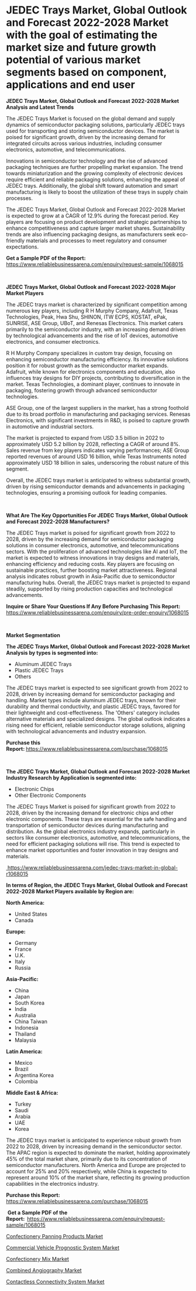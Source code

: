 <p><h1>JEDEC Trays Market, Global Outlook and Forecast 2022-2028 Market with the goal of estimating the market size and future growth potential of various market segments based on component, applications and end user</h1></p><p><strong>JEDEC Trays Market, Global Outlook and Forecast 2022-2028 Market Analysis and Latest Trends</strong></p>
<p><p>The JEDEC Trays Market is focused on the global demand and supply dynamics of semiconductor packaging solutions, particularly JEDEC trays used for transporting and storing semiconductor devices. The market is poised for significant growth, driven by the increasing demand for integrated circuits across various industries, including consumer electronics, automotive, and telecommunications. </p><p>Innovations in semiconductor technology and the rise of advanced packaging techniques are further propelling market expansion. The trend towards miniaturization and the growing complexity of electronic devices require efficient and reliable packaging solutions, enhancing the appeal of JEDEC trays. Additionally, the global shift toward automation and smart manufacturing is likely to boost the utilization of these trays in supply chain processes.</p><p>The JEDEC Trays Market, Global Outlook and Forecast 2022-2028 Market is expected to grow at a CAGR of 12.9% during the forecast period. Key players are focusing on product development and strategic partnerships to enhance competitiveness and capture larger market shares. Sustainability trends are also influencing packaging designs, as manufacturers seek eco-friendly materials and processes to meet regulatory and consumer expectations.</p></p>
<p><strong>Get a Sample PDF of the Report:&nbsp;</strong> <a href="https://www.reliablebusinessarena.com/enquiry/request-sample/1068015?utm_campaign=1290&utm_medium=2&utm_source=Github&utm_content=ia&utm_term=11102024&utm_id=jedec-trays-market-global-outlook-and-forecast-2022-2028">https://www.reliablebusinessarena.com/enquiry/request-sample/1068015</a></p>
<p>&nbsp;</p>
<p><strong>JEDEC Trays Market, Global Outlook and Forecast 2022-2028 Major Market Players</strong></p>
<p><p>The JEDEC trays market is characterized by significant competition among numerous key players, including R H Murphy Company, Adafruit, Texas Technologies, Peak, Hwa Shu, SHINON, ITW ECPS, KOSTAT, ePak, SUNRISE, ASE Group, UBoT, and Renesas Electronics. This market caters primarily to the semiconductor industry, with an increasing demand driven by technological advancements and the rise of IoT devices, automotive electronics, and consumer electronics.</p><p>R H Murphy Company specializes in custom tray design, focusing on enhancing semiconductor manufacturing efficiency. Its innovative solutions position it for robust growth as the semiconductor market expands. Adafruit, while known for electronics components and education, also influences tray designs for DIY projects, contributing to diversification in the market. Texas Technologies, a dominant player, continues to innovate in packaging, fostering growth through advanced semiconductor technologies.</p><p>ASE Group, one of the largest suppliers in the market, has a strong foothold due to its broad portfolio in manufacturing and packaging services. Renesas Electronics, with significant investments in R&D, is poised to capture growth in automotive and industrial sectors. </p><p>The market is projected to expand from USD 3.5 billion in 2022 to approximately USD 5.2 billion by 2028, reflecting a CAGR of around 8%. Sales revenue from key players indicates varying performances; ASE Group reported revenues of around USD 16 billion, while Texas Instruments noted approximately USD 18 billion in sales, underscoring the robust nature of this segment.</p><p>Overall, the JEDEC trays market is anticipated to witness substantial growth, driven by rising semiconductor demands and advancements in packaging technologies, ensuring a promising outlook for leading companies.</p></p>
<p>&nbsp;</p>
<p><strong>What Are The Key Opportunities For JEDEC Trays Market, Global Outlook and Forecast 2022-2028 Manufacturers?</strong></p>
<p><p>The JEDEC Trays market is poised for significant growth from 2022 to 2028, driven by the increasing demand for semiconductor packaging solutions in consumer electronics, automotive, and telecommunications sectors. With the proliferation of advanced technologies like AI and IoT, the market is expected to witness innovations in tray designs and materials, enhancing efficiency and reducing costs. Key players are focusing on sustainable practices, further boosting market attractiveness. Regional analysis indicates robust growth in Asia-Pacific due to semiconductor manufacturing hubs. Overall, the JEDEC trays market is projected to expand steadily, supported by rising production capacities and technological advancements.</p></p>
<p><strong>Inquire or Share Your Questions If Any Before Purchasing This Report:</strong> <a href="https://www.reliablebusinessarena.com/enquiry/pre-order-enquiry/1068015?utm_campaign=1290&utm_medium=2&utm_source=Github&utm_content=ia&utm_term=11102024&utm_id=jedec-trays-market-global-outlook-and-forecast-2022-2028">https://www.reliablebusinessarena.com/enquiry/pre-order-enquiry/1068015</a></p>
<p>&nbsp;</p>
<p><strong>Market Segmentation</strong></p>
<p><strong>The JEDEC Trays Market, Global Outlook and Forecast 2022-2028 Market Analysis by types is segmented into:</strong></p>
<p><ul><li>Aluminum JEDEC Trays</li><li>Plastic JEDEC Trays</li><li>Others</li></ul></p>
<p><p>The JEDEC trays market is expected to see significant growth from 2022 to 2028, driven by increasing demand for semiconductor packaging and handling. Market types include aluminum JEDEC trays, known for their durability and thermal conductivity, and plastic JEDEC trays, favored for their lightweight and cost-effectiveness. The 'Others' category includes alternative materials and specialized designs. The global outlook indicates a rising need for efficient, reliable semiconductor storage solutions, aligning with technological advancements and industry expansion.</p></p>
<p><strong>Purchase this Report:&nbsp;</strong><a href="https://www.reliablebusinessarena.com/purchase/1068015?utm_campaign=1290&utm_medium=2&utm_source=Github&utm_content=ia&utm_term=11102024&utm_id=jedec-trays-market-global-outlook-and-forecast-2022-2028">https://www.reliablebusinessarena.com/purchase/1068015</a></p>
<p>&nbsp;</p>
<p><strong>The JEDEC Trays Market, Global Outlook and Forecast 2022-2028 Market Industry Research by Application is segmented into:</strong></p>
<p><ul><li>Electronic Chips</li><li>Other Electronic Components</li></ul></p>
<p><p>The JEDEC Trays Market is poised for significant growth from 2022 to 2028, driven by the increasing demand for electronic chips and other electronic components. These trays are essential for the safe handling and transportation of semiconductor devices during manufacturing and distribution. As the global electronics industry expands, particularly in sectors like consumer electronics, automotive, and telecommunications, the need for efficient packaging solutions will rise. This trend is expected to enhance market opportunities and foster innovation in tray designs and materials.</p></p>
<p><a href="https://www.reliablebusinessarena.com/jedec-trays-market-in-global-r1068015?utm_campaign=1290&utm_medium=2&utm_source=Github&utm_content=ia&utm_term=11102024&utm_id=jedec-trays-market-global-outlook-and-forecast-2022-2028">&nbsp;https://www.reliablebusinessarena.com/jedec-trays-market-in-global-r1068015</a></p>
<p><strong>In terms of Region, the JEDEC Trays Market, Global Outlook and Forecast 2022-2028 Market Players available by Region are:</strong></p>
<p>
    <p> <strong> North America: </strong>
        <ul>
            <li>United States</li>
            <li>Canada</li>
        </ul>
        </p> 
    <p> <strong> Europe: </strong>
        <ul>
            <li>Germany</li>
            <li>France</li>
            <li>U.K.</li>
            <li>Italy</li>
            <li>Russia</li>
        </ul>
        </p> 
    <p> <strong> Asia-Pacific: </strong>
        <ul>
            <li>China</li>
            <li>Japan</li>
            <li>South Korea</li>
            <li>India</li>
            <li>Australia</li>
            <li>China Taiwan</li>
            <li>Indonesia</li>
            <li>Thailand</li>
            <li>Malaysia</li>
        </ul>
        </p> 
    <p> <strong> Latin America: </strong>
        <ul>
            <li>Mexico</li>
            <li>Brazil</li>
            <li>Argentina Korea</li>
            <li>Colombia</li>
        </ul>
        </p> 
    <p> <strong> Middle East & Africa: </strong>
        <ul>
            <li>Turkey</li>
            <li>Saudi</li>
            <li>Arabia</li>
            <li>UAE</li>
            <li>Korea</li>
        </ul>
    </p>
    </p>
<p><p>The JEDEC trays market is anticipated to experience robust growth from 2022 to 2028, driven by increasing demand in the semiconductor sector. The APAC region is expected to dominate the market, holding approximately 45% of the total market share, primarily due to its concentration of semiconductor manufacturers. North America and Europe are projected to account for 25% and 20% respectively, while China is expected to represent around 10% of the market share, reflecting its growing production capabilities in the electronics industry.</p></p>
<p><strong>Purchase this Report: </strong><a href="https://www.reliablebusinessarena.com/purchase/1068015?utm_campaign=1290&utm_medium=2&utm_source=Github&utm_content=ia&utm_term=11102024&utm_id=jedec-trays-market-global-outlook-and-forecast-2022-2028">https://www.reliablebusinessarena.com/purchase/1068015</a></p>
<p>&nbsp;<strong>Get a Sample PDF of the Report:&nbsp;&nbsp;</strong><a href="https://www.reliablebusinessarena.com/enquiry/request-sample/1068015?utm_campaign=1290&utm_medium=2&utm_source=Github&utm_content=ia&utm_term=11102024&utm_id=jedec-trays-market-global-outlook-and-forecast-2022-2028">https://www.reliablebusinessarena.com/enquiry/request-sample/1068015</a></p>
<p><strong></strong></p>
<p><p><a href="https://www.linkedin.com/pulse/exploring-confectionery-panning-products-market-dynamics-etspc?utm_campaign=1290&utm_medium=2&utm_source=Github&utm_content=ia&utm_term=11102024&utm_id=jedec-trays-market-global-outlook-and-forecast-2022-2028">Confectionery Panning Products Market</a></p><p><a href="https://www.linkedin.com/pulse/future-ready-strategic-insights-global-commercial-vehicle-fczfe?utm_campaign=1290&utm_medium=2&utm_source=Github&utm_content=ia&utm_term=11102024&utm_id=jedec-trays-market-global-outlook-and-forecast-2022-2028">Commercial Vehicle Prognostic System Market</a></p><p><a href="https://www.linkedin.com/pulse/confectionery-mix-industry-sector-market-dynamics-future-yhwnc?utm_campaign=1290&utm_medium=2&utm_source=Github&utm_content=ia&utm_term=11102024&utm_id=jedec-trays-market-global-outlook-and-forecast-2022-2028">Confectionery Mix Market</a></p><p><a href="https://www.linkedin.com/pulse/combined-angiography-market-pulse-143-expansion-blueprint-hsvle?utm_campaign=1290&utm_medium=2&utm_source=Github&utm_content=ia&utm_term=11102024&utm_id=jedec-trays-market-global-outlook-and-forecast-2022-2028">Combined Angiography Market</a></p><p><a href="https://www.linkedin.com/pulse/contactless-connectivity-system-market-trends-detailed-study-nx3ce?utm_campaign=1290&utm_medium=2&utm_source=Github&utm_content=ia&utm_term=11102024&utm_id=jedec-trays-market-global-outlook-and-forecast-2022-2028">Contactless Connectivity System Market</a></p></p>